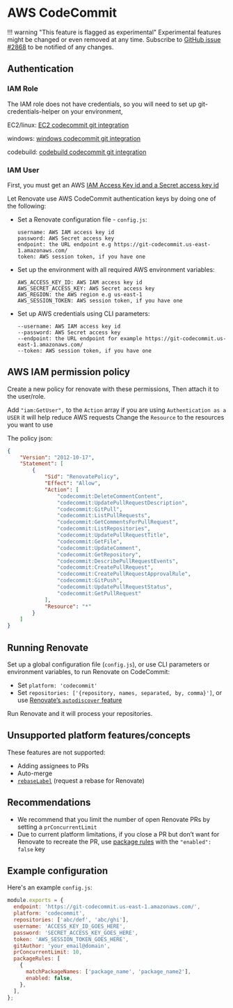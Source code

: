 # AWS CodeCommit

<!-- prettier-ignore -->
!!! warning "This feature is flagged as experimental"
    Experimental features might be changed or even removed at any time.
    Subscribe to [GitHub issue #2868](https://github.com/renovatebot/renovate/issues/2868) to be notified of any changes.

## Authentication

### IAM Role

The IAM role does not have credentials, so you will need to set up git-credentials-helper on your environment,

EC2/linux: [EC2 codecommit git integration](https://aws.amazon.com/premiumsupport/knowledge-center/codecommit-git-repositories-ec2/)

windows: [windows codecommit git integration](https://docs.aws.amazon.com/codecommit/latest/userguide/setting-up-https-windows.html)

codebuild: [codebuild codecommit git integration](https://docs.aws.amazon.com/codebuild/latest/userguide/build-spec-ref.html)

### IAM User

First, you must get an AWS [IAM Access Key id and a Secret access key id](https://docs.aws.amazon.com/IAM/latest/UserGuide/id_credentials_access-keys.html)

Let Renovate use AWS CodeCommit authentication keys by doing one of the following:

- Set a Renovate configuration file - `config.js`:

  ```
  username: AWS IAM access key id
  password: AWS Secret access key
  endpoint: the URL endpoint e.g https://git-codecommit.us-east-1.amazonaws.com/
  token: AWS session token, if you have one
  ```

- Set up the environment with all required AWS environment variables:

  ```
  AWS_ACCESS_KEY_ID: AWS IAM access key id
  AWS_SECRET_ACCESS_KEY: AWS Secret access key
  AWS_REGION: the AWS region e.g us-east-1
  AWS_SESSION_TOKEN: AWS session token, if you have one
  ```

- Set up AWS credentials using CLI parameters:

  ```
  --username: AWS IAM access key id
  --password: AWS Secret access key
  --endpoint: the URL endpoint for example https://git-codecommit.us-east-1.amazonaws.com/
  --token: AWS session token, if you have one
  ```

## AWS IAM permission policy

Create a new policy for renovate with these permissions,
Then attach it to the user/role.

Add `"iam:GetUser",` to the `Action` array if you are using `Authentication as a USER` it will help reduce AWS requests
Change the `Resource` to the resources you want to use

The policy json:

```Json
{
    "Version": "2012-10-17",
    "Statement": [
        {
            "Sid": "RenovatePolicy",
            "Effect": "Allow",
            "Action": [
                "codecommit:DeleteCommentContent",
                "codecommit:UpdatePullRequestDescription",
                "codecommit:GitPull",
                "codecommit:ListPullRequests",
                "codecommit:GetCommentsForPullRequest",
                "codecommit:ListRepositories",
                "codecommit:UpdatePullRequestTitle",
                "codecommit:GetFile",
                "codecommit:UpdateComment",
                "codecommit:GetRepository",
                "codecommit:DescribePullRequestEvents",
                "codecommit:CreatePullRequest",
                "codecommit:CreatePullRequestApprovalRule",
                "codecommit:GitPush",
                "codecommit:UpdatePullRequestStatus",
                "codecommit:GetPullRequest"
            ],
            "Resource": "*"
        }
    ]
}
```

## Running Renovate

Set up a global configuration file (`config.js`), or use CLI parameters or environment variables, to run Renovate on CodeCommit:

- Set `platform: 'codecommit'`
- Set `repositories: ['{repository, names, separated, by, comma}']`, or use [Renovate’s `autodiscover` feature](https://docs.renovatebot.com/self-hosted-configuration/#autodiscover)

Run Renovate and it will process your repositories.

## Unsupported platform features/concepts

These features are not supported:

- Adding assignees to PRs
- Auto-merge
- [`rebaseLabel`](https://docs.renovatebot.com/configuration-options/#rebaselabel) (request a rebase for Renovate)

## Recommendations

- We recommend that you limit the number of open Renovate PRs by setting a `prConcurrentLimit`
- Due to current platform limitations, if you close a PR but don’t want for Renovate to recreate the PR, use [package rules](https://docs.renovatebot.com/configuration-options/#packagerules) with the `"enabled": false` key

## Example configuration

Here's an example `config.js`:

```js
module.exports = {
  endpoint: 'https://git-codecommit.us-east-1.amazonaws.com/',
  platform: 'codecommit',
  repositories: ['abc/def', 'abc/ghi'],
  username: 'ACCESS_KEY_ID_GOES_HERE',
  password: 'SECRET_ACCESS_KEY_GOES_HERE',
  token: 'AWS_SESSION_TOKEN_GOES_HERE',
  gitAuthor: 'your_email@domain',
  prConcurrentLimit: 10,
  packageRules: [
    {
      matchPackageNames: ['package_name', 'package_name2'],
      enabled: false,
    },
  ],
};
```
